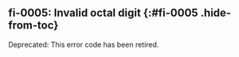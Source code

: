 ## fi-0005: Invalid octal digit {:#fi-0005 .hide-from-toc}

Deprecated: This error code has been retired.
